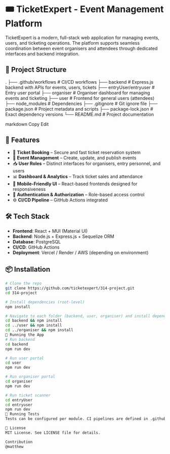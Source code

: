 # 🎟️ TicketExpert - Event Management Platform

TicketExpert is a modern, full-stack web application for managing events, users, and ticketing operations. The platform supports seamless coordination between event organisers and attendees through dedicated interfaces and backend integration.

## 📁 Project Structure

.
├── .github/workflows # CI/CD workflows
├── backend # Express.js backend with APIs for events, users, tickets
├── entryUser/entryuser # Entry user portal
├── organiser # Organiser dashboard for managing events and ticketing
├── user # Frontend for general users (attendees)
├── node_modules # Dependencies
├── .gitignore # Git ignore file
├── package.json # Project metadata and scripts
├── package-lock.json # Exact dependency versions
└── README.md # Project documentation

markdown
Copy
Edit

## 🚀 Features

- 🎫 **Ticket Booking** – Secure and fast ticket reservation system
- 📅 **Event Management** – Create, update, and publish events
- 📥 **User Roles** – Distinct interfaces for organisers, entry personnel, and users
- 📊 **Dashboard & Analytics** – Track ticket sales and attendance
- 📲 **Mobile-Friendly UI** – React-based frontends designed for responsiveness
- 🔐 **Authentication & Authorization** – Role-based access control
- ⚙️ **CI/CD Pipeline** – GitHub Actions integrated

## 🛠️ Tech Stack

- **Frontend**: React + MUI (Material UI)
- **Backend**: Node.js + Express.js + Sequelize ORM
- **Database**: PostgreSQL
- **CI/CD**: GitHub Actions
- **Deployment**: Vercel / Render / AWS (depending on environment)

## 📦 Installation

```bash
# Clone the repo
git clone https://github.com/ticketexpert/314-project.git
cd 314-project

# Install dependencies (root-level)
npm install

# Navigate to each folder (backend, user, organiser) and install dependencies
cd backend && npm install
cd ../user && npm install
cd ../organiser && npm install
🚧 Running the App
# Run backend
cd backend
npm run dev

# Run user portal
cd user
npm run dev

# Run organiser portal
cd organiser
npm run dev

# Run ticket scanner
cd entryUser
cd entryuser
npm run dev
🧪 Running Tests
Tests can be configured per module. CI pipelines are defined in .github/workflows.

📄 License
MIT License. See LICENSE file for details.

Contribution
@matthew
